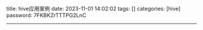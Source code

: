 title: hive应用案例 
date: 2023-11-01 14:02:02 
tags: []
categories: [hive]
password: 7FKBKZrTTTPG2LnC

---
 <!--more-->